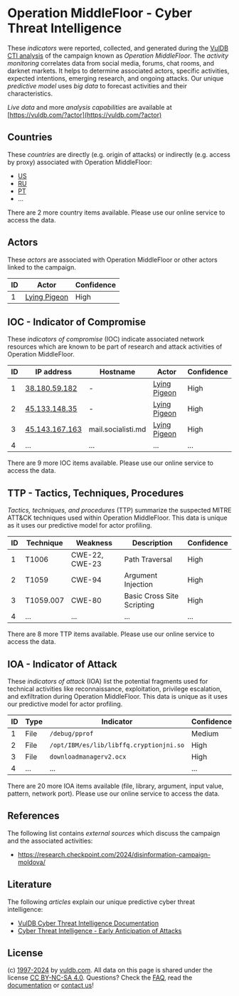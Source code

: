 # Operation MiddleFloor - Cyber Threat Intelligence

These _indicators_ were reported, collected, and generated during the [VulDB CTI analysis](https://vuldb.com/?kb.cti) of the campaign known as _Operation MiddleFloor_. The _activity monitoring_ correlates data from social media, forums, chat rooms, and darknet markets. It helps to determine associated actors, specific activities, expected intentions, emerging research, and ongoing attacks. Our unique _predictive model_ uses _big data_ to forecast activities and their characteristics.

_Live data_ and more _analysis capabilities_ are available at [https://vuldb.com/?actor](https://vuldb.com/?actor)

## Countries

These _countries_ are directly (e.g. origin of attacks) or indirectly (e.g. access by proxy) associated with Operation MiddleFloor:

* [US](https://vuldb.com/?country.us)
* [RU](https://vuldb.com/?country.ru)
* [PT](https://vuldb.com/?country.pt)
* ...

There are 2 more country items available. Please use our online service to access the data.

## Actors

These _actors_ are associated with Operation MiddleFloor or other actors linked to the campaign.

ID | Actor | Confidence
-- | ----- | ----------
1 | [Lying Pigeon](https://vuldb.com/?actor.lying_pigeon) | High

## IOC - Indicator of Compromise

These _indicators of compromise_ (IOC) indicate associated network resources which are known to be part of research and attack activities of Operation MiddleFloor.

ID | IP address | Hostname | Actor | Confidence
-- | ---------- | -------- | ----- | ----------
1 | [38.180.59.182](https://vuldb.com/?ip.38.180.59.182) | - | [Lying Pigeon](https://vuldb.com/?actor.lying_pigeon) | High
2 | [45.133.148.35](https://vuldb.com/?ip.45.133.148.35) | - | [Lying Pigeon](https://vuldb.com/?actor.lying_pigeon) | High
3 | [45.143.167.163](https://vuldb.com/?ip.45.143.167.163) | mail.socialisti.md | [Lying Pigeon](https://vuldb.com/?actor.lying_pigeon) | High
4 | ... | ... | ... | ...

There are 9 more IOC items available. Please use our online service to access the data.

## TTP - Tactics, Techniques, Procedures

_Tactics, techniques, and procedures_ (TTP) summarize the suspected MITRE ATT&CK techniques used within Operation MiddleFloor. This data is unique as it uses our predictive model for actor profiling.

ID | Technique | Weakness | Description | Confidence
-- | --------- | -------- | ----------- | ----------
1 | T1006 | CWE-22, CWE-23 | Path Traversal | High
2 | T1059 | CWE-94 | Argument Injection | High
3 | T1059.007 | CWE-80 | Basic Cross Site Scripting | High
4 | ... | ... | ... | ...

There are 8 more TTP items available. Please use our online service to access the data.

## IOA - Indicator of Attack

These _indicators of attack_ (IOA) list the potential fragments used for technical activities like reconnaissance, exploitation, privilege escalation, and exfiltration during Operation MiddleFloor. This data is unique as it uses our predictive model for actor profiling.

ID | Type | Indicator | Confidence
-- | ---- | --------- | ----------
1 | File | `/debug/pprof` | Medium
2 | File | `/opt/IBM/es/lib/libffq.cryptionjni.so` | High
3 | File | `downloadmanagerv2.ocx` | High
4 | ... | ... | ...

There are 20 more IOA items available (file, library, argument, input value, pattern, network port). Please use our online service to access the data.

## References

The following list contains _external sources_ which discuss the campaign and the associated activities:

* https://research.checkpoint.com/2024/disinformation-campaign-moldova/

## Literature

The following _articles_ explain our unique predictive cyber threat intelligence:

* [VulDB Cyber Threat Intelligence Documentation](https://vuldb.com/?kb.cti)
* [Cyber Threat Intelligence - Early Anticipation of Attacks](https://www.scip.ch/en/?labs.20201022)

## License

(c) [1997-2024](https://vuldb.com/?kb.changelog) by [vuldb.com](https://vuldb.com/?kb.about). All data on this page is shared under the license [CC BY-NC-SA 4.0](https://creativecommons.org/licenses/by-nc-sa/4.0/). Questions? Check the [FAQ](https://vuldb.com/?kb.faq), read the [documentation](https://vuldb.com/?kb) or [contact us](https://vuldb.com/?contact)!
